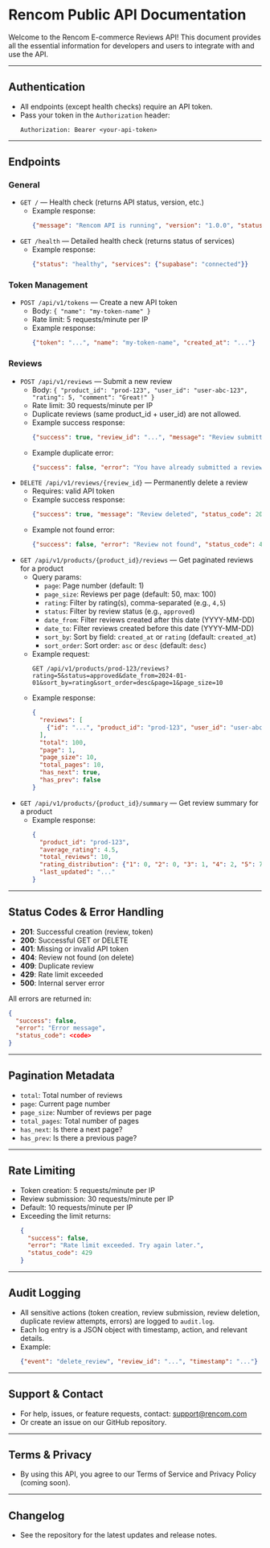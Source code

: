 # Rencom Public API Documentation

Welcome to the Rencom E-commerce Reviews API! This document provides all the essential information for developers and users to integrate with and use the API.

---

## Authentication
- All endpoints (except health checks) require an API token.
- Pass your token in the `Authorization` header:
  ```
  Authorization: Bearer <your-api-token>
  ```

---

## Endpoints

### General
- `GET /` — Health check (returns API status, version, etc.)
  - Example response:
    ```json
    {"message": "Rencom API is running", "version": "1.0.0", "status": "healthy"}
    ```
- `GET /health` — Detailed health check (returns status of services)
  - Example response:
    ```json
    {"status": "healthy", "services": {"supabase": "connected"}}
    ```

### Token Management
- `POST /api/v1/tokens` — Create a new API token
  - Body: `{ "name": "my-token-name" }`
  - Rate limit: 5 requests/minute per IP
  - Example response:
    ```json
    {"token": "...", "name": "my-token-name", "created_at": "..."}
    ```

### Reviews
- `POST /api/v1/reviews` — Submit a new review
  - Body: `{ "product_id": "prod-123", "user_id": "user-abc-123", "rating": 5, "comment": "Great!" }`
  - Rate limit: 30 requests/minute per IP
  - Duplicate reviews (same product_id + user_id) are not allowed.
  - Example success response:
    ```json
    {"success": true, "review_id": "...", "message": "Review submitted successfully", "status_code": 201}
    ```
  - Example duplicate error:
    ```json
    {"success": false, "error": "You have already submitted a review for this product.", "status_code": 409}
    ```
- `DELETE /api/v1/reviews/{review_id}` — Permanently delete a review
  - Requires: valid API token
  - Example success response:
    ```json
    {"success": true, "message": "Review deleted", "status_code": 200}
    ```
  - Example not found error:
    ```json
    {"success": false, "error": "Review not found", "status_code": 404}
    ```
- `GET /api/v1/products/{product_id}/reviews` — Get paginated reviews for a product
  - Query params:
    - `page`: Page number (default: 1)
    - `page_size`: Reviews per page (default: 50, max: 100)
    - `rating`: Filter by rating(s), comma-separated (e.g., `4,5`)
    - `status`: Filter by review status (e.g., `approved`)
    - `date_from`: Filter reviews created after this date (YYYY-MM-DD)
    - `date_to`: Filter reviews created before this date (YYYY-MM-DD)
    - `sort_by`: Sort by field: `created_at` or `rating` (default: `created_at`)
    - `sort_order`: Sort order: `asc` or `desc` (default: `desc`)
  - Example request:
    ```http
    GET /api/v1/products/prod-123/reviews?rating=5&status=approved&date_from=2024-01-01&sort_by=rating&sort_order=desc&page=1&page_size=10
    ```
  - Example response:
    ```json
    {
      "reviews": [
        {"id": "...", "product_id": "prod-123", "user_id": "user-abc-123", "rating": 5, "comment": "Great!", "status": "approved", "created_at": "..."}
      ],
      "total": 100,
      "page": 1,
      "page_size": 10,
      "total_pages": 10,
      "has_next": true,
      "has_prev": false
    }
    ```
- `GET /api/v1/products/{product_id}/summary` — Get review summary for a product
  - Example response:
    ```json
    {
      "product_id": "prod-123",
      "average_rating": 4.5,
      "total_reviews": 10,
      "rating_distribution": {"1": 0, "2": 0, "3": 1, "4": 2, "5": 7},
      "last_updated": "..."
    }
    ```

---

## Status Codes & Error Handling
- **201**: Successful creation (review, token)
- **200**: Successful GET or DELETE
- **401**: Missing or invalid API token
- **404**: Review not found (on delete)
- **409**: Duplicate review
- **429**: Rate limit exceeded
- **500**: Internal server error

All errors are returned in:
```json
{
  "success": false,
  "error": "Error message",
  "status_code": <code>
}
```

---

## Pagination Metadata
- `total`: Total number of reviews
- `page`: Current page number
- `page_size`: Number of reviews per page
- `total_pages`: Total number of pages
- `has_next`: Is there a next page?
- `has_prev`: Is there a previous page?

---

## Rate Limiting
- Token creation: 5 requests/minute per IP
- Review submission: 30 requests/minute per IP
- Default: 10 requests/minute per IP
- Exceeding the limit returns:
  ```json
  {
    "success": false,
    "error": "Rate limit exceeded. Try again later.",
    "status_code": 429
  }
  ```

---

## Audit Logging
- All sensitive actions (token creation, review submission, review deletion, duplicate review attempts, errors) are logged to `audit.log`.
- Each log entry is a JSON object with timestamp, action, and relevant details.
- Example:
  ```json
  {"event": "delete_review", "review_id": "...", "timestamp": "..."}
  ```

---

## Support & Contact
- For help, issues, or feature requests, contact: [support@rencom.com](mailto:support@rencom.com)
- Or create an issue on our GitHub repository.

---

## Terms & Privacy
- By using this API, you agree to our Terms of Service and Privacy Policy (coming soon).

---

## Changelog
- See the repository for the latest updates and release notes. 